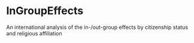 # InGroupEffects
An international analysis of the in-/out-group effects by citizenship status and religious affiliation
